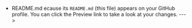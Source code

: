 - README.md
  ecause its `README.md` (this file) appears on your GitHub profile.
You can click the Preview link to take a look at your changes.
--->
